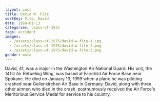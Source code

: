 ```yaml
---
layout: post
title: David W. Fite
sortKey: Fite, David
date: 1999-01-13
categories: class-of-1975
tags: accident
images:
  - /assets/class-of-1975/david-w-fite-1.jpg
  - /assets/class-of-1975/david-w-fite-2.png
  - /assets/class-of-1975/david-w-fite-3.png
gender: male
---
```

David, 41, was a major in the Washington Air National Guard. His unit, the 141st Air Refueling Wing, was based at Fairchild Air Force Base near Spokane. He died on January 13, 1999 when a plane he was piloting crashed near Geilenkirchen Air Base in Germany. David, along with three other airmen who died in the crash, posthumously received the Air Force's Meritorious Service Medal for service to his country.
